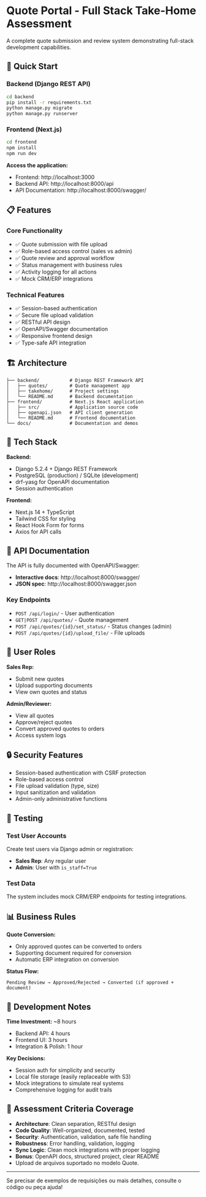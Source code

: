 # Quote Portal - Full Stack Take-Home Assessment

A complete quote submission and review system demonstrating full-stack development capabilities.

## 🚀 Quick Start

### Backend (Django REST API)

```bash
cd backend
pip install -r requirements.txt
python manage.py migrate
python manage.py runserver
```

### Frontend (Next.js)

```bash
cd frontend
npm install
npm run dev
```

**Access the application:**

- Frontend: http://localhost:3000
- Backend API: http://localhost:8000/api
- API Documentation: http://localhost:8000/swagger/

## 📋 Features

### Core Functionality

- ✅ Quote submission with file upload
- ✅ Role-based access control (sales vs admin)
- ✅ Quote review and approval workflow
- ✅ Status management with business rules
- ✅ Activity logging for all actions
- ✅ Mock CRM/ERP integrations

### Technical Features

- ✅ Session-based authentication
- ✅ Secure file upload validation
- ✅ RESTful API design
- ✅ OpenAPI/Swagger documentation
- ✅ Responsive frontend design
- ✅ Type-safe API integration

## 🏗️ Architecture

```
├── backend/           # Django REST Framework API
│   ├── quotes/        # Quote management app
│   ├── takehome/      # Project settings
│   └── README.md      # Backend documentation
├── frontend/          # Next.js React application
│   ├── src/           # Application source code
│   ├── openapi.json   # API client generation
│   └── README.md      # Frontend documentation
└── docs/              # Documentation and demos
```

## 🔧 Tech Stack

**Backend:**

- Django 5.2.4 + Django REST Framework
- PostgreSQL (production) / SQLite (development)
- drf-yasg for OpenAPI documentation
- Session authentication

**Frontend:**

- Next.js 14 + TypeScript
- Tailwind CSS for styling
- React Hook Form for forms
- Axios for API calls

## 📖 API Documentation

The API is fully documented with OpenAPI/Swagger:

- **Interactive docs**: http://localhost:8000/swagger/
- **JSON spec**: http://localhost:8000/swagger.json

### Key Endpoints

- `POST /api/login/` - User authentication
- `GET|POST /api/quotes/` - Quote management
- `POST /api/quotes/{id}/set_status/` - Status changes (admin)
- `POST /api/quotes/{id}/upload_file/` - File uploads

## 👥 User Roles

**Sales Rep:**

- Submit new quotes
- Upload supporting documents
- View own quotes and status

**Admin/Reviewer:**

- View all quotes
- Approve/reject quotes
- Convert approved quotes to orders
- Access system logs

## 🔒 Security Features

- Session-based authentication with CSRF protection
- Role-based access control
- File upload validation (type, size)
- Input sanitization and validation
- Admin-only administrative functions

## 🧪 Testing

### Test User Accounts

Create test users via Django admin or registration:

- **Sales Rep**: Any regular user
- **Admin**: User with `is_staff=True`

### Test Data

The system includes mock CRM/ERP endpoints for testing integrations.

## 📊 Business Rules

**Quote Conversion:**

- Only approved quotes can be converted to orders
- Supporting document required for conversion
- Automatic ERP integration on conversion

**Status Flow:**

```
Pending Review → Approved/Rejected → Converted (if approved + document)
```

## 📝 Development Notes

**Time Investment:** ~8 hours

- Backend API: 4 hours
- Frontend UI: 3 hours
- Integration & Polish: 1 hour

**Key Decisions:**

- Session auth for simplicity and security
- Local file storage (easily replaceable with S3)
- Mock integrations to simulate real systems
- Comprehensive logging for audit trails

## 🎯 Assessment Criteria Coverage

- **Architecture**: Clean separation, RESTful design
- **Code Quality**: Well-organized, documented, tested
- **Security**: Authentication, validation, safe file handling
- **Robustness**: Error handling, validation, logging
- **Sync Logic**: Clean mock integrations with proper logging
- **Bonus**: OpenAPI docs, structured project, clear README
- Upload de arquivos suportado no modelo Quote.

---

Se precisar de exemplos de requisições ou mais detalhes, consulte o código ou peça ajuda!
